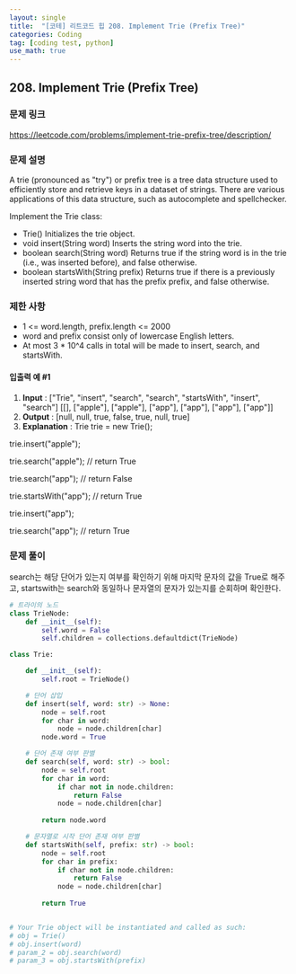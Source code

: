 ```yaml
---
layout: single
title:  "[코테] 리트코드 힙 208. Implement Trie (Prefix Tree)"
categories: Coding
tag: [coding test, python]
use_math: true
---
```


## 208. Implement Trie (Prefix Tree)
### 문제 링크
<https://leetcode.com/problems/implement-trie-prefix-tree/description/>

### 문제 설명
A trie (pronounced as "try") or prefix tree is a tree data structure used to efficiently store and retrieve keys in a dataset of strings. There are various applications of this data structure, such as autocomplete and spellchecker.

Implement the Trie class:

- Trie() Initializes the trie object.
- void insert(String word) Inserts the string word into the trie.
- boolean search(String word) Returns true if the string word is in the trie (i.e., was inserted before), and false otherwise.
- boolean startsWith(String prefix) Returns true if there is a previously inserted string word that has the prefix prefix, and false otherwise.

### 제한 사항
- 1 <= word.length, prefix.length <= 2000
- word and prefix consist only of lowercase English letters.
- At most 3 * 10^4 calls in total will be made to insert, search, and startsWith.

#### 입출력 예 #1 
1. **Input** : ["Trie", "insert", "search", "search", "startsWith", "insert", "search"]
[[], ["apple"], ["apple"], ["app"], ["app"], ["app"], ["app"]]
2. **Output** : [null, null, true, false, true, null, true]
3. **Explanation** :
Trie trie = new Trie();

trie.insert("apple");

trie.search("apple");   // return True

trie.search("app");     // return False

trie.startsWith("app"); // return True

trie.insert("app");

trie.search("app");     // return True

### 문제 풀이
search는 해당 단어가 있는지 여부를 확인하기 위해 마지막 문자의 값을 True로 해주고, startswith는 search와 동일하나 문자열의 문자가 있는지를 순회하며 확인한다.


```python
# 트라이의 노드
class TrieNode:
    def __init__(self):
        self.word = False
        self.children = collections.defaultdict(TrieNode)

class Trie:

    def __init__(self):
        self.root = TrieNode()

    # 단어 삽입
    def insert(self, word: str) -> None:
        node = self.root
        for char in word:
            node = node.children[char]
        node.word = True

    # 단어 존재 여부 판별
    def search(self, word: str) -> bool:
        node = self.root
        for char in word:
            if char not in node.children:
                return False
            node = node.children[char]
        
        return node.word

    # 문자열로 시작 단어 존재 여부 판별
    def startsWith(self, prefix: str) -> bool:
        node = self.root
        for char in prefix:
            if char not in node.children:
                return False
            node = node.children[char]
        
        return True


# Your Trie object will be instantiated and called as such:
# obj = Trie()
# obj.insert(word)
# param_2 = obj.search(word)
# param_3 = obj.startsWith(prefix)
```
